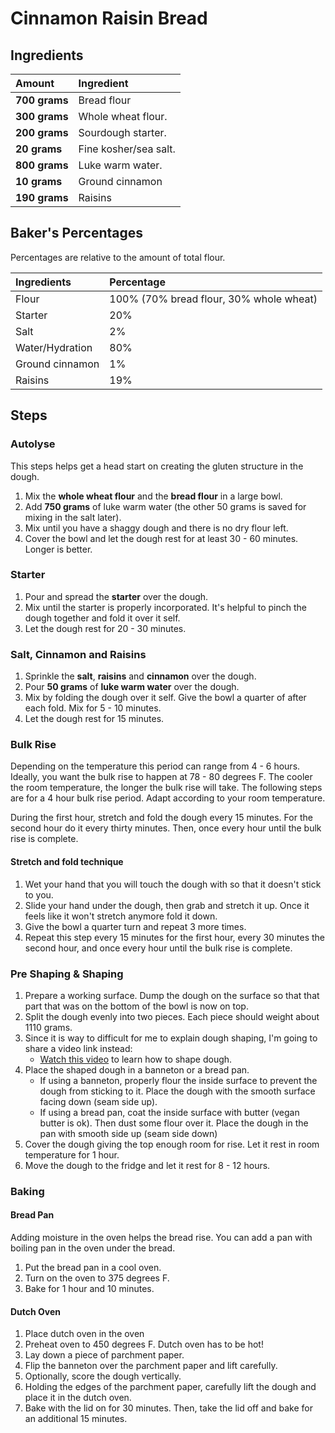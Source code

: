 # Cinnamon Raisin Bread

## Ingredients

| Amount             | Ingredient                                                                   |
|:-------------------|:-----------------------------------------------------------------------------|
|**700 grams**       | Bread flour                                                            |
|**300 grams**       | Whole wheat flour.                                     |
|**200 grams**  | Sourdough starter.                                                                       |
|**20 grams**     | Fine kosher/sea salt.                                                        |
|**800 grams**  | Luke warm water.                                                            |
|**10 grams**  | Ground cinnamon  |
|**190 grams** | Raisins    |

## Baker's Percentages

Percentages are relative to the amount of total flour.

| Ingredients        | Percentage                                                                   |
|:-------------------|:-----------------------------------------------------------------------------|
| Flour | 100% (70% bread flour, 30% whole wheat)   |
| Starter   | 20%   |
| Salt  | 2%    |
| Water/Hydration | 80%   |
| Ground cinnamon   | 1%
| Raisins | 19% |

## Steps

### Autolyse

This steps helps get a head start on creating the gluten structure in the dough.

1. Mix the **whole wheat flour** and the **bread flour** in a large bowl.
2. Add **750 grams** of luke warm water (the other 50 grams is
   saved for mixing in the salt later).
3. Mix until you have a shaggy dough and there is no dry flour left.
4. Cover the bowl and let the dough rest for at least 30 - 60 minutes. Longer is better.

### Starter

1. Pour and spread the **starter** over the dough.
2. Mix until the starter is properly incorporated. It's helpful to pinch the dough together and fold
   it over it self.
3. Let the dough rest for 20 - 30 minutes.

### Salt, Cinnamon and Raisins

1. Sprinkle the **salt**, **raisins** and **cinnamon** over the dough.
2. Pour **50 grams** of **luke warm water** over the dough.
3. Mix by folding the dough over it self. Give the bowl a quarter of after each fold. Mix for 5 - 10
   minutes.
4. Let the dough rest for 15 minutes.

### Bulk Rise

Depending on the temperature this period can range from 4 - 6 hours. Ideally, you want the bulk rise
to happen at 78 - 80 degrees F. The cooler the room temperature, the longer the bulk rise will take.
The following steps are for a 4 hour bulk rise period. Adapt according to your room temperature.

During the first hour, stretch and fold the dough every 15 minutes. For the second hour do it every
thirty minutes. Then, once every hour until the bulk rise is complete.

#### Stretch and fold technique

1. Wet your hand that you will touch the dough with so that it doesn't stick to you.
2. Slide your hand under the dough, then grab and stretch it up. Once it feels like it won't stretch
   anymore fold it down.
3. Give the bowl a quarter turn and repeat 3 more times.
4. Repeat this step every 15 minutes for the first hour, every 30 minutes the second hour, and once
   every hour until the bulk rise is complete.
   
### Pre Shaping & Shaping

1. Prepare a working surface. Dump the dough on the surface so that that part that was on the bottom of
   the bowl is now on top.
2. Split the dough evenly into two pieces. Each piece should weight about 1110 grams.
2. Since it is way to difficult for me to explain dough shaping, I'm going to share a video link instead:
    * [Watch this video](https://www.youtube.com/watch?v=vEG1BjWroT0) to learn how to shape dough.
3. Place the shaped dough in a banneton or a bread pan.
    * If using a banneton, properly flour the inside surface to prevent the dough from sticking to it.
      Place the dough with the smooth surface facing down (seam side up).
    * If using a bread pan, coat the inside surface with butter (vegan butter is ok). Then dust some
      flour over it. Place the dough in the pan with smooth side up (seam side down)
4. Cover the dough giving the top enough room for rise. Let it rest in room temperature for 1 hour.
5. Move the dough to the fridge and let it rest for 8 - 12 hours.

### Baking

#### Bread Pan

Adding moisture in the oven helps the bread rise. You can add a pan with boiling pan in the oven
under the bread.

1. Put the bread pan in a cool oven.
2. Turn on the oven to 375 degrees F.
3. Bake for 1 hour and 10 minutes.

#### Dutch Oven

1. Place dutch oven in the oven
1. Preheat oven to 450 degrees F. Dutch oven has to be hot!
1. Lay down a piece of parchment paper.
2. Flip the banneton over the parchment paper and lift carefully.
3. Optionally, score the dough vertically.
4. Holding the edges of the parchment paper, carefully lift the dough and place it in the dutch oven.
5. Bake with the lid on for 30 minutes. Then, take the lid off and bake for an additional 15 minutes.
